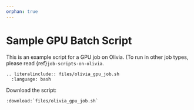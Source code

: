 ```yaml
---
orphan: true
---
```


# Sample GPU Batch Script

This is an example script for a GPU job on Olivia.  (To run in other
job types, please read {ref}`job-scripts-on-olivia`.

```{eval-rst}
.. literalinclude:: files/olivia_gpu_job.sh
  :language: bash
```

Download the script:
```{eval-rst}
:download:`files/olivia_gpu_job.sh`
```
